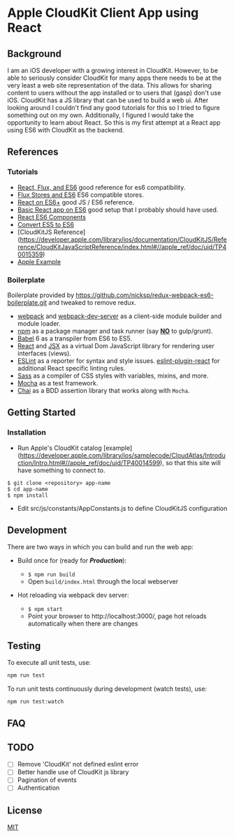 # Apple CloudKit Client App using React

## Background

I am an iOS developer with a growing interest in CloudKit. However, to be able to seriously consider
CloudKit for many apps there needs to be at the very least a web site representation of the data.
This allows for sharing content to users without the app installed or to users that (gasp) don't
use iOS. CloudKit has a JS library that can be used to build a web ui. After looking
around I couldn't find any good tutorials for this so I tried to figure something out on my own.
Additionally, I figured I would take the opportunity to learn about React. So this is my
first attempt at a React app using ES6 with CloudKit as the backend.

## References

### Tutorials
- [React, Flux, and ES6](https://medium.com/front-end-developers/react-and-flux-migrating-to-es6-with-babel-and-eslint-6390cf4fd878#.a0va9xxw9) good reference for es6 compatibility.
- [Flux Stores and ES6](https://medium.com/@softwarecf/flux-stores-and-es6-9b453dbf9db#.ipafweix6) ES6 compatible stores.
- [React on ES6+](https://babeljs.io/blog/2015/06/07/react-on-es6-plus) good JS / ES6 reference.
- [Basic React app on ES6](http://jmfurlott.com/tutorial-setting-up-a-simple-isomorphic-react-app/) good setup that I probably should have used.
- [React ES6 Components](http://www.tamas.io/react-with-es6/)
- [Convert ES5 to ES6](http://cheng.logdown.com/posts/2015/09/29/converting-es5-react-to-es6)
- [CloudKitJS Reference] (https://developer.apple.com/library/ios/documentation/CloudKitJS/Reference/CloudKitJavaScriptReference/index.html#//apple_ref/doc/uid/TP40015359)
- [Apple Example](https://developer.apple.com/library/ios/samplecode/CloudAtlas/Introduction/Intro.html#//apple_ref/doc/uid/TP40014599)

### Boilerplate

Boilerplate provided by https://github.com/nicksp/redux-webpack-es6-boilerplate.git and tweaked
to remove redux.  

- [webpack](http://webpack.github.io/) and [webpack-dev-server](https://webpack.github.io/docs/webpack-dev-server.html) as a client-side module builder and module loader.
- [npm](https://www.npmjs.com/) as a package manager and task runner (say [**NO**](http://blog.keithcirkel.co.uk/why-we-should-stop-using-grunt/) to gulp/grunt).
- [Babel](http://babeljs.io/) 6 as a transpiler from ES6 to ES5.
- [React](https://facebook.github.io/react/) and [JSX](https://facebook.github.io/jsx/) as a virtual Dom JavaScript library for rendering user interfaces (views).
- [ESLint](http://eslint.org/) as a reporter for syntax and style issues. [eslint-plugin-react](https://github.com/yannickcr/eslint-plugin-react) for additional React specific linting rules.
- [Sass](http://sass-lang.com/) as a compiler of CSS styles with variables, mixins, and more.
- [Mocha](https://mochajs.org/) as a test framework.
- [Chai](http://chaijs.com/) as a BDD assertion library that works along with `Mocha`.

## Getting Started

### Installation

* Run Apple's CloudKit catalog [example] (https://developer.apple.com/library/ios/samplecode/CloudAtlas/Introduction/Intro.html#//apple_ref/doc/uid/TP40014599), so that this site
will have something to connect to.

```
$ git clone <repository> app-name
$ cd app-name
$ npm install
```

* Edit src/js/constants/AppConstants.js to define CloudKitJS configuration

## Development

There are two ways in which you can build and run the web app:

* Build once for (ready for ***Production***):
  * `$ npm run build`
  * Open `build/index.html` through the local webserver


* Hot reloading via webpack dev server:
  * `$ npm start`
  * Point your browser to http://localhost:3000/, page hot reloads automatically when there are changes

## Testing

To execute all unit tests, use:

```sh
npm run test
```

To run unit tests continuously during development (watch tests), use:

```sh
npm run test:watch
```

## FAQ

## TODO

- [ ] Remove 'CloudKit' not defined eslint error
- [ ] Better handle use of CloudKit js library
- [ ] Pagination of events
- [ ] Authentication

## License

[MIT](http://opensource.org/licenses/MIT)
